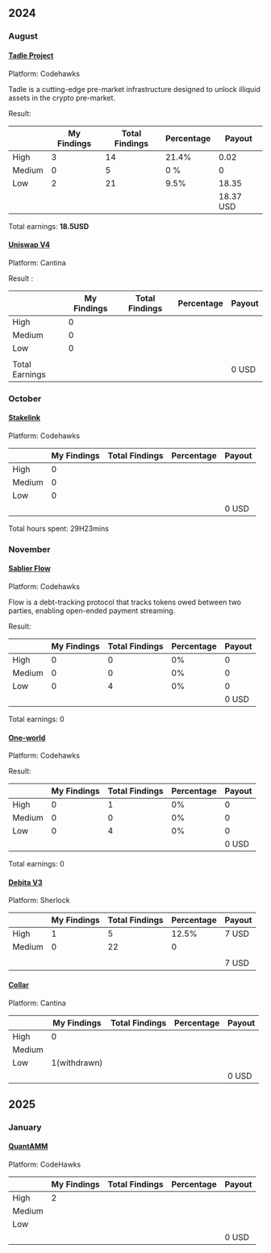 ## 2024

### August

#### [Tadle Project](https://codehawks.cyfrin.io/c/2024-08-tadle)
Platform: Codehawks

Tadle is a cutting-edge pre-market infrastructure designed to unlock illiquid assets in the crypto pre-market.

Result:

|  | My Findings | Total Findings | Percentage | Payout |
| --- | --- | --- | --- | --- |
| High | 3 | 14 | 21.4% | 0.02 |
| Medium | 0 | 5 | 0 % | 0 |
| Low | 2 | 21 | 9.5% | 18.35 |
|  |  |  |  | 18.37 USD |

Total earnings: **18.5USD**

#### [Uniswap V4](https://cantina.xyz/competitions/e2cf6906-ec8b-4c78-a585-74ac90615659)
Platform: Cantina

Result :

|  | My Findings | Total Findings | Percentage | Payout |
| --- | --- | --- | --- | --- |
| High | 0 |  |  |  |
| Medium | 0 |  |  |  |
| Low | 0 |  |  |  |
|  |  |  |  |  |
| Total Earnings |  |  |  | 0 USD |

### October

#### [Stakelink](https://codehawks.cyfrin.io/c/2024-09-stakelink)
Platform: Codehawks

|  | My Findings | Total Findings | Percentage | Payout |
| --- | --- | --- | --- | --- |
| High | 0 |  |  |  |
| Medium | 0 |  |  |  |
| Low | 0 |  |  |  |
|  |  |  |  | 0 USD |

Total hours spent: 29H23mins

### November

#### [Sablier Flow](https://codehawks.cyfrin.io/c/2024-10-sablier)
Platform: Codehawks

Flow is a debt-tracking protocol that tracks tokens owed between two parties, enabling open-ended payment streaming.

Result:

|  | My Findings | Total Findings | Percentage | Payout |
| --- | --- | --- | --- | --- |
| High | 0 | 0 | 0% | 0 |
| Medium | 0 | 0 | 0% | 0 |
| Low | 0 | 4 | 0% | 0 |
|  |  |  |  | 0 USD |

Total earnings: 0

#### [One-world](https://codehawks.cyfrin.io/c/2024-10-one-world)
Platform: Codehawks

Result:

|  | My Findings | Total Findings | Percentage | Payout |
| --- | --- | --- | --- | --- |
| High | 0 | 1 | 0% | 0 |
| Medium | 0 | 0 | 0% | 0 |
| Low | 0 | 4 | 0% | 0 |
|  |  |  |  | 0 USD |

Total earnings: 0

#### [Debita V3](https://audits.sherlock.xyz/contests/627)
Platform: Sherlock

|  | My Findings | Total Findings | Percentage | Payout |
| --- | --- | --- | --- | --- |
| High | 1 | 5 | 12.5% | 7 USD |
| Medium | 0 | 22 | 0 |  |
|  |  |  |  |  |
|  |  |  |  | 7 USD |

#### [Collar](https://cantina.xyz/competitions/050711ca-a6d1-4fdd-9f94-3816233c1bd5)
Platform: Cantina

|  | My Findings | Total Findings | Percentage | Payout |
| --- | --- | --- | --- | --- |
| High | 0 |  |  |  |
| Medium |  |  |  |  |
| Low | 1(withdrawn) |  |  |  |
|  |  |  |  | 0 USD |

## 2025

### January

#### [QuantAMM](https://codehawks.cyfrin.io/c/2024-12-quantamm)
Platform: CodeHawks

|  | My Findings | Total Findings | Percentage | Payout |
| --- | --- | --- | --- | --- |
| High | 2 |  |  |  |
| Medium |  |  |  |  |
| Low |  |  |  |  |
|  |  |  |  | 0 USD |